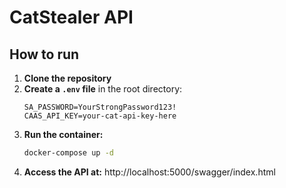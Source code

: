 # CatStealer API

## How to run

1. **Clone the repository**
2. **Create a `.env` file** in the root directory:
   ```env
   SA_PASSWORD=YourStrongPassword123!
   CAAS_API_KEY=your-cat-api-key-here
   ```
3. **Run the container:**
   ```bash
   docker-compose up -d
   ```
4. **Access the API at:** http://localhost:5000/swagger/index.html